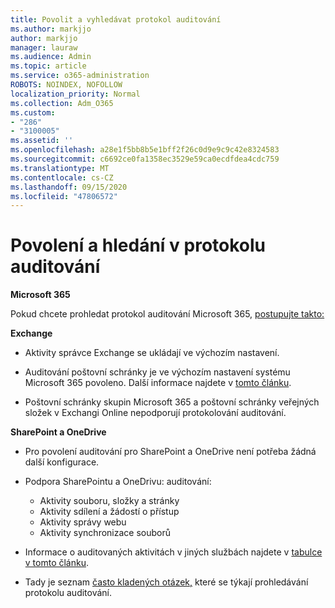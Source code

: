 ```yaml
---
title: Povolit a vyhledávat protokol auditování
ms.author: markjjo
author: markjjo
manager: lauraw
ms.audience: Admin
ms.topic: article
ms.service: o365-administration
ROBOTS: NOINDEX, NOFOLLOW
localization_priority: Normal
ms.collection: Adm_O365
ms.custom:
- "286"
- "3100005"
ms.assetid: ''
ms.openlocfilehash: a28e1f5bb8b5e1bff2f26c0d9e9c9c42e8324583
ms.sourcegitcommit: c6692ce0fa1358ec3529e59ca0ecdfdea4cdc759
ms.translationtype: MT
ms.contentlocale: cs-CZ
ms.lasthandoff: 09/15/2020
ms.locfileid: "47806572"
---
```

# <a name="enable-and-search-the-audit-log"></a>Povolení a hledání v protokolu auditování

**Microsoft 365**

Pokud chcete prohledat protokol auditování Microsoft 365, [postupujte takto:](https://docs.microsoft.com/microsoft-365/compliance/search-the-audit-log-in-security-and-compliance#search-the-audit-log)

**Exchange**

- Aktivity správce Exchange se ukládají ve výchozím nastavení.

- Auditování poštovní schránky je ve výchozím nastavení systému Microsoft 365 povoleno. Další informace najdete v  [tomto článku](https://docs.microsoft.com/microsoft-365/compliance/enable-mailbox-auditing).

- Poštovní schránky skupin Microsoft 365 a poštovní schránky veřejných složek v Exchangi Online nepodporují protokolování auditování.

**SharePoint a OneDrive**

- Pro povolení auditování pro SharePoint a OneDrive není potřeba žádná další konfigurace.

- Podpora SharePointu a OneDrivu: auditování:

    - Aktivity souboru, složky a stránky
    - Aktivity sdílení a žádostí o přístup
    - Aktivity správy webu
    - Aktivity synchronizace souborů

- Informace o auditovaných aktivitách v jiných službách najdete v  [tabulce v tomto článku](https://docs.microsoft.com/microsoft-365/compliance/search-the-audit-log-in-security-and-compliance#audited-activities).

- Tady je seznam [často kladených otázek,](https://docs.microsoft.com/microsoft-365/compliance/search-the-audit-log-in-security-and-compliance#frequently-asked-questions) které se týkají prohledávání protokolu auditování.